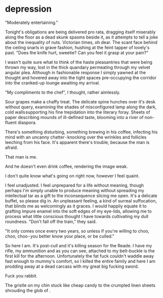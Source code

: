 # depression

"Moderately entertaining."

Tonight's obligations are being delivered pro rata, dragging itself miserably along the floor as a dead skunk spasms beside it, as it attempts to tell a joke about the inequality of nuts. Victorian times, oh dear. The scant face behind the ceiling snarls in grave fashion, hushing at the feint tapper of lovely's past. "Does the knife hurt, sweetie? Can you feel it grasp at your pain?"

I wasn't quite sure what to think of the haste pleasantries that were being thrown my way, lost in the thick quandary permeating through my velvet angular plea. Although in fashionable response I simply yawned at the thought and hovered away into the tight spaces pre-occupying the corridor into the cranked-up lounge awaiting my arrival.

"My compliments to the chef", I thought, rather aimlessly.

Sour grapes make a chaffy treat. The delicate spine hunches over it's desk without query, examining the shades of misconfigured lamp along the dark, cold walls supporting his fine trepidation into the literary foray. Sheets of paper describing mounds of ill-defined taste, blooming into a river of non-fluent diaspora. 

There's something disturbing, something brewing in his coffee, infecting his mind with an uncanny chatter - knocking over the wrinkles and follicles leeching from his face. It's apparent there's trouble, because the man is afraid. 

That man is me. 

And he doesn't even drink coffee, rendering the image weak.

I don't quite know what's going on right now, however I feel quaint.

I feel unadjusted. I feel unprepared for a life without meaning, though perhaps I'm simply unable to produce meaning without spreading my intellectual tar as a gift to the inconsequence slicing me open. It's a delicate buffet, so please dig in. An unpleasant feeling, a kind of surreal suffocation, that blinds me as welcomingly as it graces. I would happily equate it to grafting impure enamel into the soft edges of my eye-lids, allowing me to process what little conscious thought I have towards cultivating my dull roundness.
"Don't fall off the train," they said. 

"It only comes once every two years, so unless if you're willing to choo, choo, choo - you better know your place, or be culled." 

So here I am. It's post-cull and it's killing season for the Reade. I have my rifle, my ammunition and as you can see, attached to my belt-buckle is the first kill for the afternoon. Unfortunately the fat fuck couldn't waddle away fast enough to mummy's comfort, so I killed the entire family and here I am prodding away at a dead carcass with my great big fucking sword. 

Fuck you rabbit.


The gristle on my chin stuck like cheap candy to the crumpled linen sheets shrouding the glob of .